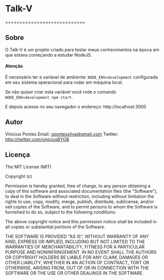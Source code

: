 # Talk-V
============================
## Sobre
O Talk-V é um projeto criado para testar meus conhecimentos na época em que estava
começando a estudar NodeJS.

#### Atenção

É necessário ter a variável de ambiente: `NODE_ENV=development` configurada em seu sistema operacional para rodar em máquina local.

Se não quiser criar esta variável você rode o comando `NODE_ENV=development npm start`.

E depois acesse no seu navegador o endereço: http://localhost:3000

## Autor
Vinicius Pontes
Email: <vpontessilva@gmail.com>
Twitter: <http://twitter.com/viniciusBYOB>

## Licença

The MIT License (MIT)

Copyright (c)

Permission is hereby granted, free of charge, to any person obtaining a copy
of this software and associated documentation files (the "Software"), to deal
in the Software without restriction, including without limitation the rights
to use, copy, modify, merge, publish, distribute, sublicense, and/or sell
copies of the Software, and to permit persons to whom the Software is
furnished to do so, subject to the following conditions:

The above copyright notice and this permission notice shall be included in
all copies or substantial portions of the Software.

THE SOFTWARE IS PROVIDED "AS IS", WITHOUT WARRANTY OF ANY KIND, EXPRESS OR
IMPLIED, INCLUDING BUT NOT LIMITED TO THE WARRANTIES OF MERCHANTABILITY,
FITNESS FOR A PARTICULAR PURPOSE AND NONINFRINGEMENT. IN NO EVENT SHALL THE
AUTHORS OR COPYRIGHT HOLDERS BE LIABLE FOR ANY CLAIM, DAMAGES OR OTHER
LIABILITY, WHETHER IN AN ACTION OF CONTRACT, TORT OR OTHERWISE, ARISING FROM,
OUT OF OR IN CONNECTION WITH THE SOFTWARE OR THE USE OR OTHER DEALINGS IN
THE SOFTWARE.
